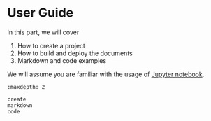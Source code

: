 # User Guide

In this part, we will cover

1. How to create a project
2. How to build and deploy the documents
3. Markdown and code examples


We will assume you are familiar with the usage of
[Jupyter notebook](https://jupyter-notebook.readthedocs.io/en/stable/).

```toc
:maxdepth: 2

create
markdown
code
```

